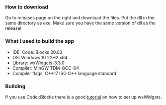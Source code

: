 ### How to download ###
Go to releases page on the right and download the files.
Put the dll in the same directory as exe.
Make sure you have the same version of dll as the release!

### What I used to build the app ###
- IDE: Code::Blocks 20.03
- OS: Windows 10 22H2 x64
- Library: wxWidgets-3.3.0
- Compiler: MinGW TDM-GCC-64
- Compiler flags: C++17 ISO C++ language standard

### Building ###
If you use Code::Blocks there is a good [tutorial](https://www.youtube.com/watch?v=KHkb1XrtseY) on how to set up wxWidgets.